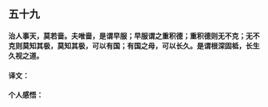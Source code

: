 ## 五十九

#### 治人事天，莫若啬。夫唯啬，是谓早服；早服谓之重积德；重积德则无不克；无不克则莫知其极，莫知其极，可以有国；有国之母，可以长久。是谓根深固柢，长生久视之道。

#### 译文：

#### 个人感悟：